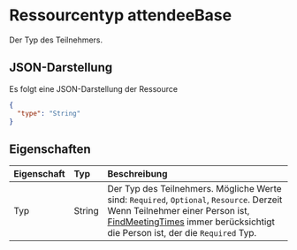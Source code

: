 # <a name="attendeebase-resource-type"></a>Ressourcentyp attendeeBase

Der Typ des Teilnehmers.

## <a name="json-representation"></a>JSON-Darstellung

Es folgt eine JSON-Darstellung der Ressource

<!-- {
  "blockType": "resource",
  "optionalProperties": [

  ],
  "@odata.type": "microsoft.graph.attendeeBase"
}-->

```json
{
  "type": "String"
}

```
## <a name="properties"></a>Eigenschaften
| Eigenschaft     | Typ   |Beschreibung|
|:---------------|:--------|:----------|
|Typ|String| Der Typ des Teilnehmers. Mögliche Werte sind: `Required`, `Optional`, `Resource`. Derzeit Wenn Teilnehmer einer Person ist, [FindMeetingTimes](../api/user_findmeetingtimes.md) immer berücksichtigt die Person ist, der die `Required` Typ.|

<!-- uuid: 8fcb5dbc-d5aa-4681-8e31-b001d5168d79
2015-10-25 14:57:30 UTC -->
<!-- {
  "type": "#page.annotation",
  "description": "attendeeBase resource",
  "keywords": "",
  "section": "documentation",
  "tocPath": ""
}-->
